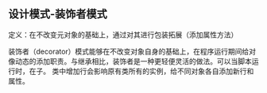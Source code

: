 ## 设计模式-装饰者模式

定义：在不改变元对象的基础上，通过对其进行包装拓展（添加属性方法）

装饰者（decorator）模式能够在不改变对象自身的基础上，在程序运行期间给对像动态的添加职责。与继承相比，装饰者是一种更轻便灵活的做法。可以当脚本运行时，在子。
类中增加行会影响原有类所有的实例，给不同对象各自添加新行和属性。